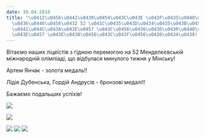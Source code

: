 ```yaml
---
date: 30.04.2018
title: "\u0412\u0456\u0442\u0430\u0454\u043C\u043E \u043F\u0435\u0440\u0435\u043C\u043E\
  \u0436\u0446\u0456\u0432 52 \u041C\u0435\u043D\u0434\u0435\u043B\u0454\u0454\u0432\
  \u0441\u044C\u043A\u043E\u0457 \u043C\u0456\u0436\u043D\u0430\u0440\u043E\u0434\u043D\
  \u043E\u0457 \u043E\u043B\u0456\u043C\u043F\u0456\u0430\u0434\u0438!!!"
---
```

Вітаємо наших ліцеїстів з гідною перемогою на 52 Менделєєвській міжнародній олімпіаді, що відбулася минулого тижня у Мінську!

Артем Янчак - золота медаль!!

Лідія Дубенська, Гордій Андрусів - бронзові медалі!!

Бажаємо подальших успіхів!

![](/files/вітаємо-переможців-5-fb_img_1525112673757.jpg)

![](/files/вітаємо-переможців-5-fb_img_1525110821547.jpg)

![](/files/вітаємо-переможців-5-fb_img_1525112528231.jpg)
![](/files/вітаємо-переможців-5-fb_img_1525113296052.jpg)
![](/files/вітаємо-переможців-5-img_20180429_141951_420.jpg)